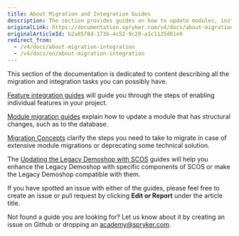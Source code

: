 ```yaml
---
title: About Migration and Integration Guides
description: The section provides guides on how to update modules, install features in the project and enhance the Legacy Demoshop.
originalLink: https://documentation.spryker.com/v4/docs/about-migration-integration
originalArticleId: b2a8578d-173b-4c52-9c29-a1c1125d01e9
redirect_from:
  - /v4/docs/about-migration-integration
  - /v4/docs/en/about-migration-integration
---
```


This section of the documentation is dedicated to content describing all the migration and integration tasks you can possibly have.

[Feature integration guides](/docs/scos/dev/migration-and-integration/202001.0/feature-integration-guides/about-integration-guides.html) will guide you through the steps of enabling individual features in your project.

[Module migration guides](/docs/scos/dev/migration-and-integration/202001.0/module-migration-guides/about-migration-guides.html) explain how to update a module that has structural changes, such as to the database.

[Migration Concepts](/docs/scos/dev/migration-and-integration/202001.0/module-migration-guides/about-migration-guides.html-concepts) clarify the steps you need to take to migrate in case of extensive module migrations or deprecating some technical solution.

The [Updating the Legacy Demoshop with SCOS](/docs/scos/dev/migration-and-integration/202001.0/updating-the-legacy-demoshop-with-scos/updating-the-legacy-demoshop-with-scos.html) guides will help you enhance the Legacy Demoshop with specific components of SCOS or make the Legacy Demoshop compatible with them.

If you have spotted an issue with either of the guides, please feel free to create an issue or pull request by clicking **Edit or Report** under the article title.

Not found a guide you are looking for? Let us know about it by creating an issue on Github or dropping an  [academy@spryker.com](mailto:academy@spryker.com).
